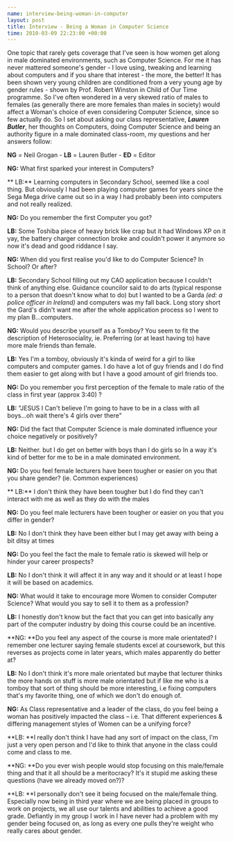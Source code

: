 ```yaml
--- 
name: interview-being-woman-in-computer 
layout: post 
title: Interview - Being a Woman in Computer Science
time: 2010-03-09 22:23:00 +00:00 
--- 
```


One topic that rarely gets coverage that I've seen is how
women get along in male dominated environments, such as Computer
Science. For me it has never mattered someone's gender - I love using,
tweaking and learning about computers and if you share that interest -
the more, the better! It has been shown very young children are
conditioned from a very young age by gender rules - shown by Prof.
Robert Winston in Child of Our Time programme. So I've often wondered in
a very skewed ratio of males to females (as generally there are more
females than males in society) would affect a Woman's choice of even
considering Computer Science, since so few actually do. So I set about
asking our class representative, ***Lauren Butler***, her thoughts on
Computers, doing Computer Science and being an authority figure in a
male dominated class-room, my questions and her answers follow:  
  
**NG** = Neil Grogan - **LB** = Lauren Butler - **ED** = Editor  
  
**NG:** What first sparked your interest in Computers?  
  
** LB:** Learning computers in Secondary School, seemed like a cool
thing. But obviously I had been playing computer games for years since
the Sega Mega drive came out so in a way I had probably been into
computers and not really realized.  
  
**NG:** Do you remember the first Computer you got?  
  
**LB:** Some Toshiba piece of heavy brick like crap but it had Windows
XP on it yay, the battery charger connection broke and couldn't power it
anymore so now it's dead and good riddance I say.  
  
**NG:** When did you first realise you'd like to do Computer Science? In
School? Or after?  
  
**LB:** Secondary School filling out my CAO application because I
couldn't think of anything else. Guidance councilor said to do arts
(typical response to a person that doesn't know what to do) but I wanted
to be a Garda *(ed: a police officer in Ireland)* and computers was my
fall back. Long story short the Gard's didn't want me after the whole
application process so I went to my plan B...computers.  
  
**NG:** Would you describe yourself as a Tomboy? You seem to fit the
description of Heterosociality, ie. Preferring (or at least having to)
have more male friends than female.  
  
**LB:** Yes I'm a tomboy, obviously it's kinda of weird for a girl to
like computers and computer games. I do have a lot of guy friends and I
do find them easier to get along with but I have a good amount of girl
friends too.  
  
**NG:** Do you remember you first perception of the female to male ratio
of the class in first year (approx 3:40) ?  
  
**LB:** "JESUS I Can't believe I'm going to have to be in a class with
all boys...oh wait there's 4 girls over there"  
  
**NG:** Did the fact that Computer Science is male dominated influence
your choice negatively or positively?  
  
**LB:** Neither. but I do get on better with boys than I do girls so In
a way it's kind of better for me to be in a male dominated
environment.  
  
**NG:** Do you feel female lecturers have been tougher or easier on you
that you share gender? (ie. Common experiences)  
  
** LB:** I don't think they have been tougher but I do find they can't
interact with me as well as they do with the males  
  
**NG:** Do you feel male lecturers have been tougher or easier on you
that you differ in gender?  
  
**LB:** No I don't think they have been either but I may get away with
being a bit ditsy at times  
  
**NG:** Do you feel the fact the male to female ratio is skewed will
help or hinder your career prospects?  
  
**LB:** No I don't think it will affect it in any way and it should or
at least I hope it will be based on academics.  
  
**NG:** What would it take to encourage more Women to consider Computer
Science? What would you say to sell it to them as a profession?  
  
**LB:** I honestly don't know but the fact that you can get into
basically any part of the computer industry by doing this course could
be an incentive.  
  
**NG: **Do you feel any aspect of the course is more male orientated? I
remember one lecturer saying female students excel at coursework, but
this reverses as projects come in later years, which males apparently do
better at?  
  
**LB:** No I don't think it's more male orientated but maybe that
lecturer thinks the more hands on stuff is more male orientated but if
like me who is a tomboy that sort of thing should be more interesting,
i.e fixing computers that's my favorite thing, one of which we don't do
enough of.  
  
**NG:** As Class representative and a leader of the class, do you feel
being a woman has positively impacted the class – i.e. That different
experiences & differing management styles of Women can be a unifying
force?  
  
**LB: **I really don't think I have had any sort of impact on the class,
I'm just a very open person and I'd like to think that anyone in the
class could come and class to me.  
  
**NG: **Do you ever wish people would stop focusing on this male/female
thing and that it all should be a meritocracy? It's it stupid me asking
these questions (have we already moved on?)?  
  
**LB: **I personally don't see it being focused on the male/female
thing. Especially now being in third year where we are being placed in
groups to work on projects, we all use our talents and abilities to
achieve a good grade. Defiantly in my group I work in I have never had a
problem with my gender being focused on, as long as every one pulls
they're weight who really cares about gender.